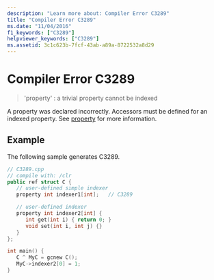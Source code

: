 ```yaml
---
description: "Learn more about: Compiler Error C3289"
title: "Compiler Error C3289"
ms.date: "11/04/2016"
f1_keywords: ["C3289"]
helpviewer_keywords: ["C3289"]
ms.assetid: 3c1c623b-7fcf-43ab-a89a-8722532a8d29
---
```

# Compiler Error C3289

> 'property' : a trivial property cannot be indexed

A property was declared incorrectly. Accessors must be defined for an indexed property. See [property](../../extensions/property-cpp-component-extensions.md) for more information.

## Example

The following sample generates C3289.

```cpp
// C3289.cpp
// compile with: /clr
public ref struct C {
   // user-defined simple indexer
   property int indexer1[int];   // C3289

   // user-defined indexer
   property int indexer2[int] {
      int get(int i) { return 0; }
      void set(int i, int j) {}
   }
};

int main() {
   C ^ MyC = gcnew C();
   MyC->indexer2[0] = 1;
}
```
